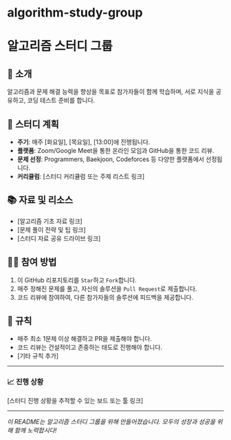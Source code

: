 # algorithm-study-group
# 알고리즘 스터디 그룹

## 🚀 소개
알고리즘과 문제 해결 능력을 향상을 목표로 참가자들이 함께 학습하며, 서로 지식을 공유하고, 코딩 테스트 준비를 합니다.

## 📅 스터디 계획
- **주기**: 매주 [화요일], [목요일], [13:00]에 진행됩니다.
- **플랫폼**: Zoom/Google Meet을 통한 온라인 모임과 GitHub을 통한 코드 리뷰.
- **문제 선정**: Programmers, Baekjoon, Codeforces 등 다양한 플랫폼에서 선정됩니다.
- **커리큘럼**: [스터디 커리큘럼 또는 주제 리스트 링크]

## 📚 자료 및 리소스
- [알고리즘 기초 자료 링크]
- [문제 풀이 전략 및 팁 링크]
- [스터디 자료 공유 드라이브 링크]

## 👨‍💻 참여 방법
1. 이 GitHub 리포지토리를 `Star`하고 `Fork`합니다.
2. 매주 정해진 문제를 풀고, 자신의 솔루션을 `Pull Request`로 제출합니다.
3. 코드 리뷰에 참여하여, 다른 참가자들의 솔루션에 피드백을 제공합니다.

## 📝 규칙
- 매주 최소 1문제 이상 해결하고 PR을 제출해야 합니다.
- 코드 리뷰는 건설적이고 존중하는 태도로 진행해야 합니다.
- [기타 규칙 추가]

---

### 📈 진행 상황
[스터디 진행 상황을 추적할 수 있는 보드 또는 툴 링크]


---

*이 README는 알고리즘 스터디 그룹을 위해 만들어졌습니다. 모두의 성장과 성공을 위해 함께 노력합시다!*
